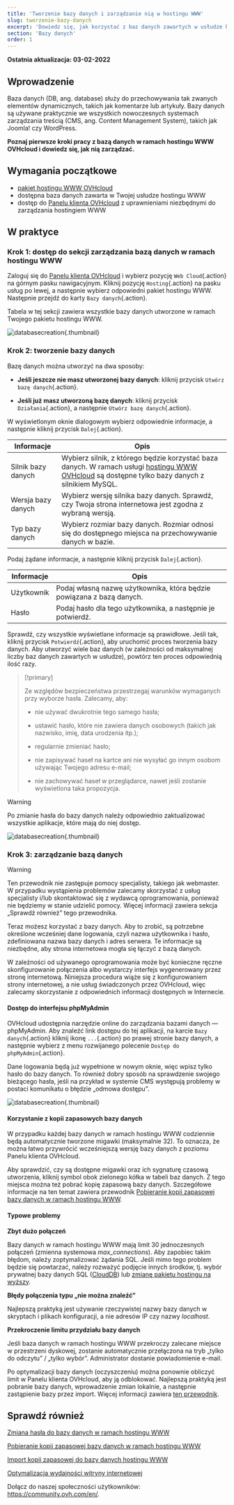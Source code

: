 ```yaml
---
title: 'Tworzenie bazy danych i zarządzanie nią w hostingu WWW'
slug: tworzenie-bazy-danych
excerpt: 'Dowiedz się, jak korzystać z baz danych zawartych w usłudze hostingu WWW OVHcloud'
section: 'Bazy danych'
order: 1
---
```


**Ostatnia aktualizacja: 03-02-2022**

## Wprowadzenie

Baza danych (DB, ang. database) służy do przechowywania tak zwanych elementów dynamicznych, takich jak komentarze lub artykuły. Bazy danych są używane praktycznie we wszystkich nowoczesnych systemach zarządzania treścią (CMS, ang. Content Management System), takich jak Joomla! czy WordPress.

**Poznaj pierwsze kroki pracy z bazą danych w ramach hostingu WWW OVHcloud i dowiedz się, jak nią zarządzać.**

## Wymagania początkowe

- [pakiet hostingu WWW OVHcloud](https://www.ovhcloud.com/pl/web-hosting/)
- dostępna baza danych zawarta w Twojej usłudze hostingu WWW
- dostęp do [Panelu klienta OVHcloud](https://www.ovh.com/auth/?action=gotomanager&from=https://www.ovh.pl/&ovhSubsidiary=pl) z uprawnieniami niezbędnymi do zarządzania hostingiem WWW 

## W praktyce

### Krok 1: dostęp do sekcji zarządzania bazą danych w ramach hostingu WWW

Zaloguj się do [Panelu klienta OVHcloud](https://www.ovh.com/auth/?action=gotomanager&from=https://www.ovh.pl/&ovhSubsidiary=pl) i wybierz pozycję `Web Cloud`{.action} na górnym pasku nawigacyjnym. Kliknij pozycję `Hosting`{.action} na pasku usług po lewej, a następnie wybierz odpowiedni pakiet hostingu WWW. Następnie przejdź do karty `Bazy danych`{.action}.

Tabela w tej sekcji zawiera wszystkie bazy danych utworzone w ramach Twojego pakietu hostingu WWW.

![databasecreation](images/database-creation-step1.png){.thumbnail}

### Krok 2: tworzenie bazy danych

Bazę danych można utworzyć na dwa sposoby:

- **Jeśli jeszcze nie masz utworzonej bazy danych**\: kliknij przycisk `Utwórz bazę danych`{.action}.

- **Jeśli już masz utworzoną bazę danych**\: kliknij przycisk `Działania`{.action}, a następnie `Utwórz bazę danych`{.action}.

W wyświetlonym oknie dialogowym wybierz odpowiednie informacje, a następnie kliknij przycisk `Dalej`{.action}.

|Informacje|Opis|  
|---|---|  
|Silnik bazy danych|Wybierz silnik, z którego będzie korzystać baza danych. W ramach usługi [hostingu WWW OVHcloud](https://www.ovhcloud.com/pl/web-hosting/) są dostępne tylko bazy danych z silnikiem MySQL.|  
|Wersja bazy danych|Wybierz wersję silnika bazy danych. Sprawdź, czy Twoja strona internetowa jest zgodna z wybraną wersją. |  
|Typ bazy danych|Wybierz rozmiar bazy danych. Rozmiar odnosi się do dostępnego miejsca na przechowywanie danych w bazie.|   

Podaj żądane informacje, a następnie kliknij przycisk `Dalej`{.action}.

|Informacje|Opis|   
|---|---|   
|Użytkownik|Podaj własną nazwę użytkownika, która będzie powiązana z bazą danych.|   
|Hasło|Podaj hasło dla tego użytkownika, a następnie je potwierdź.|   

Sprawdź, czy wszystkie wyświetlane informacje są prawidłowe. Jeśli tak, kliknij przycisk `Potwierdź`{.action}, aby uruchomić proces tworzenia bazy danych. Aby utworzyć wiele baz danych (w zależności od maksymalnej liczby baz danych zawartych w usłudze), powtórz ten proces odpowiednią ilość razy.

> [!primary]
>
> Ze względów bezpieczeństwa przestrzegaj warunków wymaganych przy wyborze hasła. Zalecamy, aby:
>
> - nie używać dwukrotnie tego samego hasła;
>
> - ustawić hasło, które nie zawiera danych osobowych (takich jak nazwisko, imię, data urodzenia itp.);
>
> - regularnie zmieniać hasło;
>
> - nie zapisywać haseł na kartce ani nie wysyłać go innym osobom używając Twojego adresu e-mail;
>
> - nie zachowywać haseł w przeglądarce, nawet jeśli zostanie wyświetlona taka propozycja.
>

> [!warning]
>Po zmianie hasła do bazy danych należy odpowiednio zaktualizować wszystkie aplikacje, które mają do niej dostęp.
>


![databasecreation](images/database-creation-step2.png){.thumbnail}

### Krok 3: zarządzanie bazą danych

> [!warning]
>Ten przewodnik nie zastępuje pomocy specjalisty, takiego jak webmaster. W przypadku wystąpienia problemów zalecamy skorzystać z usług specjalisty i/lub skontaktować się z wydawcą oprogramowania, ponieważ nie będziemy w stanie udzielić pomocy. Więcej informacji zawiera sekcja „Sprawdź również” tego przewodnika.
>

Teraz możesz korzystać z bazy danych. Aby to zrobić, są potrzebne określone wcześniej dane logowania, czyli nazwa użytkownika i hasło, zdefiniowana nazwa bazy danych i adres serwera. Te informacje są niezbędne, aby strona internetowa mogła się łączyć z bazą danych.

W zależności od używanego oprogramowania może być konieczne ręczne skonfigurowanie połączenia albo wystarczy interfejs wygenerowany przez stronę internetową. Niniejsza procedura wiąże się z konfigurowaniem strony internetowej, a nie usług świadczonych przez OVHcloud, więc zalecamy skorzystanie z odpowiednich informacji dostępnych w Internecie. 

#### Dostęp do interfejsu phpMyAdmin

OVHcloud udostępnia narzędzie online do zarządzania bazami danych — phpMyAdmin. Aby znaleźć link dostępu do tej aplikacji, na karcie `Bazy danych`{.action} kliknij ikonę `...`{.action} po prawej stronie bazy danych, a następnie wybierz z menu rozwijanego polecenie `Dostęp do phpMyAdmin`{.action}.

Dane logowania będą już wypełnione w nowym oknie, więc wpisz tylko hasło do bazy danych. To również dobry sposób na sprawdzenie swojego bieżącego hasła, jeśli na przykład w systemie CMS występują problemy w postaci komunikatu o błędzie „odmowa dostępu”.

![databasecreation](images/database-creation-step3.png){.thumbnail}


#### Korzystanie z kopii zapasowych bazy danych

W przypadku każdej bazy danych w ramach hostingu WWW codziennie będą automatycznie tworzone migawki (maksymalnie 32). To oznacza, że można łatwo przywrócić wcześniejszą wersję bazy danych z poziomu Panelu klienta OVHcloud. 

Aby sprawdzić, czy są dostępne migawki oraz ich sygnaturę czasową utworzenia, kliknij symbol obok zielonego kółka w tabeli baz danych. Z tego miejsca można też pobrać kopię zapasową bazy danych. Szczegółowe informacje na ten temat zawiera przewodnik [Pobieranie kopii zapasowej bazy danych w ramach hostingu WWW](../eksport-bazy-danych/).

#### Typowe problemy

**Zbyt dużo połączeń**

Bazy danych w ramach hostingu WWW mają limit 30 jednoczesnych połączeń (zmienna systemowa *max_connections*). Aby zapobiec takim błędom, należy zoptymalizować żądania SQL. Jeśli mimo tego problem będzie się powtarzać, należy rozważyć podjęcie innych środków, tj. wybór prywatnej bazy danych SQL ([CloudDB](https://www.ovh.pl/cloud/cloud-databases/)) lub [zmianę pakietu hostingu na wyższy](https://www.ovhcloud.com/pl/web-hosting/uc-best-web-hosting/). 

**Błędy połączenia typu „nie można znaleźć”**

Najlepszą praktyką jest używanie rzeczywistej nazwy bazy danych w skryptach i plikach konfiguracji, a nie adresów IP czy nazwy _localhost_.

**Przekroczenie limitu przydziału bazy danych**

Jeśli baza danych w ramach hostingu WWW przekroczy zalecane miejsce w przestrzeni dyskowej, zostanie automatycznie przełączona na tryb „tylko do odczytu” / „tylko wybór”. Administrator dostanie powiadomienie e-mail.

Po optymalizacji bazy danych (oczyszczeniu) można ponownie obliczyć limit w Panelu klienta OVHcloud, aby ją odblokować. Najlepszą praktyką jest pobranie bazy danych, wprowadzenie zmian lokalnie, a następnie zastąpienie bazy przez import. Więcej informacji zawiera [ten przewodnik](../hosting_www_przewodnik_dotyczacy_optymalizacji_wydajnosci_strony/).


## Sprawdź również

[Zmiana hasła do bazy danych w ramach hostingu WWW](../zmiana-hasla-do-bazy-danych/)

[Pobieranie kopii zapasowej bazy danych w ramach hostingu WWW](../eksport-bazy-danych/)

[Import kopii zapasowej do bazy danych hostingu WWW](../hosting_www_importowanie_bazy_danych_mysql/)

[Optymalizacja wydajności witryny internetowej](../hosting_www_przewodnik_dotyczacy_optymalizacji_wydajnosci_strony/)

Dołącz do naszej społeczności użytkowników: <https://community.ovh.com/en/>.
